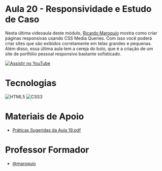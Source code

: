 
# Aula 20 - Responsividade e Estudo de Caso

Nesta última videoaula deste módulo, [Ricardo Maroquio](https://github.com/maroquio) mostra como criar páginas responsivas usando CSS Media Queries. Com isso você poderá criar sites que são exibidos corretamente em telas grandes e pequenas. Além disso, essa última aula tem a cereja do bolo, que é a criação de um site de portfólio pessoal responsivo bastante sofisticado.


[![Assistir no YouTube](https://img.youtube.com/vi/mThw9Z9kgHg/maxresdefault.jpg)](https://youtu.be/mThw9Z9kgHg)

# Tecnologias

![HTML5](https://img.shields.io/badge/HTML5-d84924?style=for-the-badge&logo=html5&logoColor=white)
![CSS3](https://img.shields.io/badge/CSS3-2449d8?style=for-the-badge&logo=css3&logoColor=white)

# Materiais de Apoio

 - [Práticas Sugeridas da Aula 19.pdf](./Assets/Pr%C3%A1ticas%20Sugeridas%20da%20Aula%2019.pdf)
 
# Professor Formador

- [@maroquio](https://github.com/maroquio)